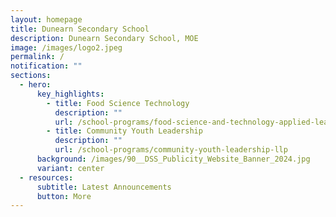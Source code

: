 ```yaml
---
layout: homepage
title: Dunearn Secondary School
description: Dunearn Secondary School, MOE
image: /images/logo2.jpeg
permalink: /
notification: ""
sections:
  - hero:
      key_highlights:
        - title: Food Science Technology
          description: ""
          url: /school-programs/food-science-and-technology-applied-learning-programme-alp
        - title: Community Youth Leadership
          description: ""
          url: /school-programs/community-youth-leadership-llp
      background: /images/90__DSS_Publicity_Website_Banner_2024.jpg
      variant: center
  - resources:
      subtitle: Latest Announcements
      button: More
---
```

